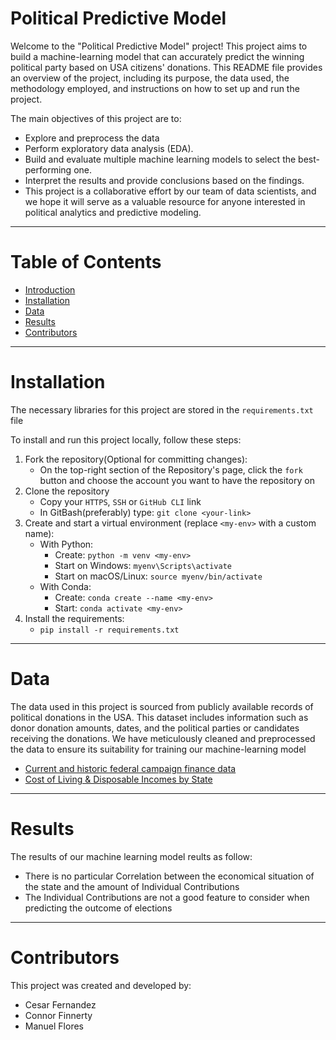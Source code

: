 # Political Predictive Model

Welcome to the "Political Predictive Model" project! This project aims to build a machine-learning model that can accurately predict the winning political party based on USA citizens' donations. This README file provides an overview of the project, including its purpose, the data used, the methodology employed, and instructions on how to set up and run the project.

The main objectives of this project are to:

- Explore and preprocess the data
- Perform exploratory data analysis (EDA).
- Build and evaluate multiple machine learning models to select the best-performing one.
- Interpret the results and provide conclusions based on the findings.
- This project is a collaborative effort by our team of data scientists, and we hope it will serve as a valuable resource for anyone interested in political analytics and predictive modeling.

---

# Table of Contents

- [Introduction](#Introduction)
- [Installation](#Installation)
- [Data](#Data)
- [Results](#Results)
- [Contributors](#Contributors)

---

# Installation

The necessary libraries for this project are stored in the `requirements.txt` file

To install and run this project locally, follow these steps:

1. Fork the repository(Optional for committing changes):
    - On the top-right section of the Repository's page, click the `fork` button and choose the account you want to have the repository on
2. Clone the repository
    - Copy your `HTTPS`, `SSH` or `GitHub CLI` link
    - In GitBash(preferably) type: `git clone <your-link>`
3. Create and start a virtual environment (replace `<my-env>` with a custom name):
    - With Python:
        - Create: `python -m venv <my-env>`
        - Start on Windows: `myenv\Scripts\activate`
        - Start on macOS/Linux: `source myenv/bin/activate`
    - With Conda:
        - Create: `conda create --name <my-env>`
        - Start: `conda activate <my-env>` 
5. Install the requirements:
   - `pip install -r requirements.txt`

---

# Data

The data used in this project is sourced from publicly available records of political donations in the USA. This dataset includes information such as donor donation amounts, dates, and the political parties or candidates receiving the donations. We have meticulously cleaned and preprocessed the data to ensure its suitability for training our machine-learning model

- [Current and historic federal campaign finance data](https://www.fec.gov/data/receipts/individual-contributions/)
- [Cost of Living & Disposable Incomes by State](https://www.forbes.com/advisor/mortgages/cost-of-living-by-state/)

---

# Results

The results of our machine learning model reults as follow:

- There is no particular Correlation between the economical situation of the state and the amount of Individual Contributions
- The Individual Contributions are not a good feature to consider when predicting the outcome of elections
---

# Contributors

This project was created and developed by:

- Cesar Fernandez
- Connor Finnerty
- Manuel Flores
